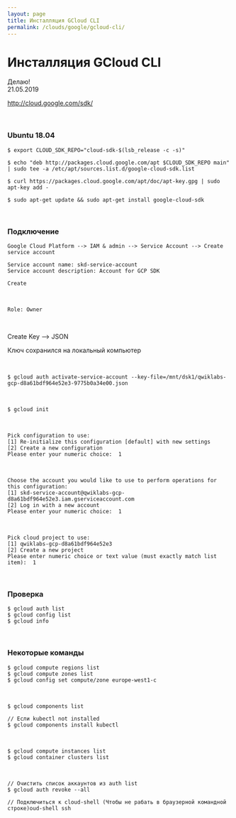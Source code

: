 ```yaml
---
layout: page
title: Инсталляция GCloud CLI
permalink: /clouds/google/gcloud-cli/
---
```


# Инсталляция GCloud CLI

Делаю!  
21.05.2019

http://cloud.google.com/sdk/

<br/>

### Ubuntu 18.04


    $ export CLOUD_SDK_REPO="cloud-sdk-$(lsb_release -c -s)"

    $ echo "deb http://packages.cloud.google.com/apt $CLOUD_SDK_REPO main" | sudo tee -a /etc/apt/sources.list.d/google-cloud-sdk.list

    $ curl https://packages.cloud.google.com/apt/doc/apt-key.gpg | sudo apt-key add -

    $ sudo apt-get update && sudo apt-get install google-cloud-sdk

<br/>

### Подключение

    Google Cloud Platform --> IAM & admin --> Service Account --> Create service account

    Service account name: skd-service-account
    Service account description: Account for GCP SDK

    Create

<br/>

    Role: Owner

<br/>

Create Key --> JSON

Ключ сохранился на локальный компьютер

<br/>

    $ gcloud auth activate-service-account --key-file=/mnt/dsk1/qwiklabs-gcp-d8a61bdf964e52e3-9775b0a34e00.json

<br/>

    $ gcloud init

<br/>

    Pick configuration to use:
    [1] Re-initialize this configuration [default] with new settings 
    [2] Create a new configuration
    Please enter your numeric choice:  1

<br/>

    Choose the account you would like to use to perform operations for 
    this configuration:
    [1] skd-service-account@qwiklabs-gcp-d8a61bdf964e52e3.iam.gserviceaccount.com
    [2] Log in with a new account
    Please enter your numeric choice:  1

<br/>

    Pick cloud project to use: 
    [1] qwiklabs-gcp-d8a61bdf964e52e3
    [2] Create a new project
    Please enter numeric choice or text value (must exactly match list 
    item):  1


<br/>

### Проверка

    $ gcloud auth list
    $ gcloud config list
    $ gcloud info

<br/>


### Некоторые команды

    $ gcloud compute regions list
    $ gcloud compute zones list
    $ gcloud config set compute/zone europe-west1-c

<br/>

    $ gcloud components list

    // Если kubectl not installed
    $ gcloud components install kubectl

<br/>

    $ gcloud compute instances list
    $ gcloud container clusters list

<br/>

    // Очистить список аккаунтов из auth list
    $ gcloud auth revoke --all

    // Подключиться к cloud-shell (Чтобы не рабать в браузерной командной строке)oud-shell ssh



<!-- gcloud config configurations delete 



https://cloud.google.com/blog/products/gcp/introducing-the-ability-to-connect-to-cloud-shell-from-any-terminal

-->